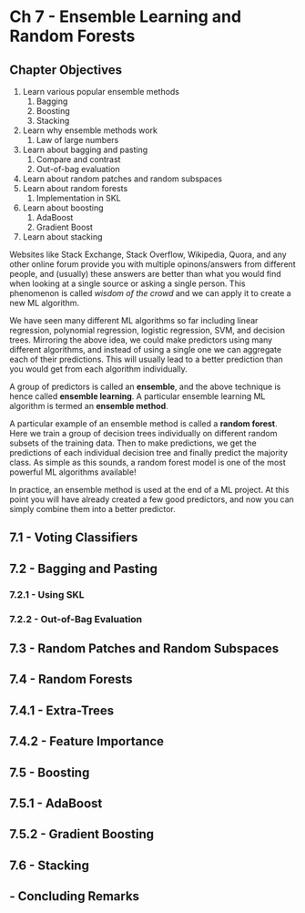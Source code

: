 # Ch 7 - Ensemble Learning and Random Forests

## Chapter Objectives

1. Learn various popular ensemble methods
    1. Bagging
    2. Boosting
    3. Stacking
2. Learn why ensemble methods work
    1. Law of large numbers
3. Learn about bagging and pasting
    1. Compare and contrast
    2. Out-of-bag evaluation
4. Learn about random patches and random subspaces
5. Learn about random forests
    1. Implementation in SKL
6. Learn about boosting
    1. AdaBoost
    2. Gradient Boost
7. Learn about stacking

Websites like Stack Exchange, Stack Overflow, Wikipedia, Quora, and any other online forum provide you with multiple opinons/answers from different people, and (usually) these answers are better than what you would find when looking at a single source or asking a single person. This phenomenon is called *wisdom of the crowd* and we can apply it to create a new ML algorithm.

We have seen many different ML algorithms so far including linear regression, polynomial regression, logistic regression, SVM, and decision trees. Mirroring the above idea, we could make predictors using many different algorithms, and instead of using a single one we can aggregate each of their predictions. This will usually lead to a better prediction than you would get from each algorithm individually.

A group of predictors is called an **ensemble**, and the above technique is hence called **ensemble learning**. A particular ensemble learning ML algorithm is termed an **ensemble method**.

A particular example of an ensemble method is called a **random forest**. Here we train a group of decision trees individually on different random subsets of the training data. Then to make predictions, we get the predictions of each individual decision tree and finally predict the majority class. As simple as this sounds, a random forest model is one of the most powerful ML algorithms available!

In practice, an ensemble method is used at the end of a ML project. At this point you will have already created a few good predictors, and now you can simply combine them into a better predictor. 

## 7.1 - Voting Classifiers

## 7.2 - Bagging and Pasting
### 7.2.1 - Using SKL
### 7.2.2 - Out-of-Bag Evaluation


## 7.3 - Random Patches and Random Subspaces

## 7.4 - Random Forests
## 7.4.1 - Extra-Trees
## 7.4.2 - Feature Importance

## 7.5 - Boosting
## 7.5.1 - AdaBoost
## 7.5.2 - Gradient Boosting

## 7.6 - Stacking

## - Concluding Remarks


[anomaly_detection]: https://github.com/aj112358/ML_Notes/blob/main/01_The_Machine_Learning_Landscape/01_images/anomaly_detection.png "illustration of anomaly detection"
